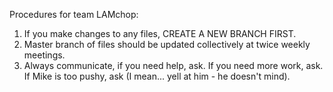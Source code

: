 Procedures for team LAMchop:

1. If you make changes to any files, CREATE A NEW BRANCH FIRST.
2. Master branch of files should be updated collectively at twice weekly meetings.
3. Always communicate, if you need help, ask. If you need more work, ask. If Mike 
   is too pushy, ask (I mean... yell at him - he doesn't mind).
